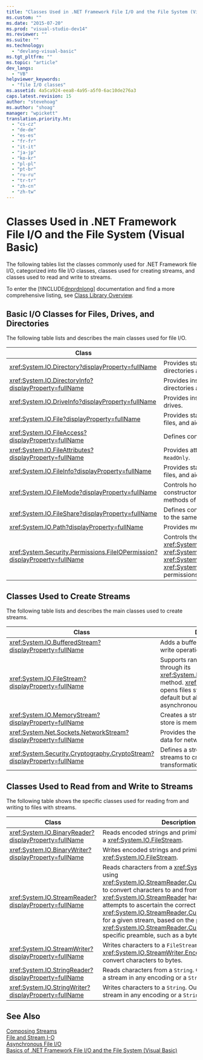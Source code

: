 ```yaml
---
title: "Classes Used in .NET Framework File I/O and the File System (Visual Basic) | Microsoft Docs"
ms.custom: ""
ms.date: "2015-07-20"
ms.prod: "visual-studio-dev14"
ms.reviewer: ""
ms.suite: ""
ms.technology: 
  - "devlang-visual-basic"
ms.tgt_pltfrm: ""
ms.topic: "article"
dev_langs: 
  - "VB"
helpviewer_keywords: 
  - "file I/O classes"
ms.assetid: 4a5ca924-eea8-4a95-a5f0-6ac10de276a3
caps.latest.revision: 15
author: "stevehoag"
ms.author: "shoag"
manager: "wpickett"
translation.priority.ht: 
  - "cs-cz"
  - "de-de"
  - "es-es"
  - "fr-fr"
  - "it-it"
  - "ja-jp"
  - "ko-kr"
  - "pl-pl"
  - "pt-br"
  - "ru-ru"
  - "tr-tr"
  - "zh-cn"
  - "zh-tw"
---
```

# Classes Used in .NET Framework File I/O and the File System (Visual Basic)
The following tables list the classes commonly used for .NET Framework file I/O, categorized into file I/O classes, classes used for creating streams, and classes used to read and write to streams.  
  
 To enter the [!INCLUDE[dnprdnlong](../../../../csharp/programming-guide/events/includes/dnprdnlong_md.md)] documentation and find a more comprehensive listing, see [Class Library Overview](https://msdn.microsoft.com/library/hfa3fa08).  
  
## Basic I/O Classes for Files, Drives, and Directories  
 The following table lists and describes the main classes used for file I/O.  
  
|Class|Description|  
|-----------|-----------------|  
|<xref:System.IO.Directory?displayProperty=fullName>|Provides static methods for creating, moving, and enumerating through directories and subdirectories.|  
|<xref:System.IO.DirectoryInfo?displayProperty=fullName>|Provides instance methods for creating, moving, and enumerating through directories and subdirectories.|  
|<xref:System.IO.DriveInfo?displayProperty=fullName>|Provides instance methods for creating, moving, and enumerating through drives.|  
|<xref:System.IO.File?displayProperty=fullName>|Provides static methods for creating, copying, deleting, moving, and opening files, and aids in the creation of a `FileStream`.|  
|<xref:System.IO.FileAccess?displayProperty=fullName>|Defines constants for read, write, or read/write access to a file.|  
|<xref:System.IO.FileAttributes?displayProperty=fullName>|Provides attributes for files and directories such as `Archive`, `Hidden`, and `ReadOnly`.|  
|<xref:System.IO.FileInfo?displayProperty=fullName>|Provides static methods for creating, copying, deleting, moving, and opening files, and aids in the creation of a `FileStream`.|  
|<xref:System.IO.FileMode?displayProperty=fullName>|Controls how a file is opened. This parameter is specified in many of the constructors for `FileStream` and `IsolatedStorageFileStream`, and for the `Open` methods of <xref:System.IO.File> and <xref:System.IO.FileInfo>.|  
|<xref:System.IO.FileShare?displayProperty=fullName>|Defines constants for controlling the type of access other file streams can have to the same file.|  
|<xref:System.IO.Path?displayProperty=fullName>|Provides methods and properties for processing directory strings.|  
|<xref:System.Security.Permissions.FileIOPermission?displayProperty=fullName>|Controls the access of files and folders by defining <xref:System.Security.Permissions.FileIOPermissionAttribute.Read%2A>, <xref:System.Security.Permissions.FileIOPermissionAttribute.Write%2A>, <xref:System.Security.Permissions.FileIOPermissionAttribute.Append%2A> and <xref:System.Security.Permissions.FileIOPermissionAttribute.PathDiscovery%2A> permissions.|  
  
## Classes Used to Create Streams  
 The following table lists and describes the main classes used to create streams.  
  
|Class|Description|  
|-----------|-----------------|  
|<xref:System.IO.BufferedStream?displayProperty=fullName>|Adds a buffering layer to read and write operations on another stream.|  
|<xref:System.IO.FileStream?displayProperty=fullName>|Supports random access to files through its <xref:System.IO.FileStream.Seek%2A> method. <xref:System.IO.FileStream> opens files synchronously by default but also supports asynchronous operation.|  
|<xref:System.IO.MemoryStream?displayProperty=fullName>|Creates a stream whose backing store is memory, rather than a file.|  
|<xref:System.Net.Sockets.NetworkStream?displayProperty=fullName>|Provides the underlying stream of data for network access.|  
|<xref:System.Security.Cryptography.CryptoStream?displayProperty=fullName>|Defines a stream that links data streams to cryptographic transformations.|  
  
## Classes Used to Read from and Write to Streams  
 The following table shows the specific classes used for reading from and writing to files with streams.  
  
|**Class**|**Description**|  
|---------------|---------------------|  
|<xref:System.IO.BinaryReader?displayProperty=fullName>|Reads encoded strings and primitive data types from a <xref:System.IO.FileStream>.|  
|<xref:System.IO.BinaryWriter?displayProperty=fullName>|Writes encoded strings and primitive data types to a <xref:System.IO.FileStream>.|  
|<xref:System.IO.StreamReader?displayProperty=fullName>|Reads characters from a <xref:System.IO.FileStream>, using <xref:System.IO.StreamReader.CurrentEncoding%2A> to convert characters to and from bytes. <xref:System.IO.StreamReader> has a constructor that attempts to ascertain the correct <xref:System.IO.StreamReader.CurrentEncoding%2A> for a given stream, based on the presence of a <xref:System.IO.StreamReader.CurrentEncoding%2A>-specific preamble, such as a byte order mark.|  
|<xref:System.IO.StreamWriter?displayProperty=fullName>|Writes characters to a `FileStream`, using <xref:System.IO.StreamWriter.Encoding%2A> to convert characters to bytes.|  
|<xref:System.IO.StringReader?displayProperty=fullName>|Reads characters from a `String`. Output can be either a stream in any encoding or a `String`.|  
|<xref:System.IO.StringWriter?displayProperty=fullName>|Writes characters to a `String`. Output can be either a stream in any encoding or a `String`.|  
  
## See Also  
 [Composing Streams](../Topic/Composing%20Streams.md)   
 [File and Stream I-O](../Topic/File%20and%20Stream%20I-O.md)   
 [Asynchronous File I/O](../Topic/Asynchronous%20File%20I-O.md)   
 [Basics of .NET Framework File I/O and the File System (Visual Basic)](../../../../visual-basic/developing-apps/programming/drives-directories-files/basics-of-net-framework-file-io-and-the-file-system.md)